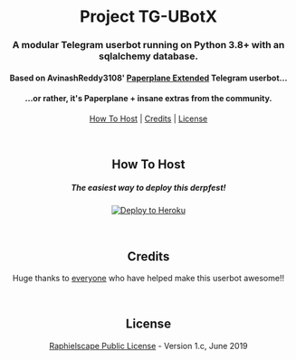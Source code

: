<h1 align="center">Project TG-UBotX</h1>
<h3 align="center">A modular Telegram userbot running on Python 3.8+ with an sqlalchemy database.</h3>
<h4 align="center">Based on AvinashReddy3108' <a href="https://github.com/AvinashReddy3108/PaperplaneExtended">Paperplane Extended</a> Telegram userbot...</h4>
<h4 align="center">...or rather, it's Paperplane + insane extras from the community.</h4>
<p align="center"><a href="#how-to-host">How To Host</a> | <a href="#credits">Credits</a> | <a href="#license">License</a></p>
<p align="center">&nbsp;</p>
<h2 align="center">How To Host</h2>
<h5 align="center">The easiest way to deploy this derpfest!</h5>
<p align="center"><a href="https://heroku.com/deploy?template=https://github.com/HitaloKun/TG-UBotX/tree/master"> <img src="https://www.herokucdn.com/deploy/button.svg" alt="Deploy to Heroku" /></a></p>
<p align="center">&nbsp;</p>
<h2 align="center">Credits</h2>
<p align="center">Huge thanks to <a href="https://github.com/HitaloKun/TG-UBotX/graphs/contributors">everyone</a> who have helped make this userbot awesome!!</p>
<p align="center">&nbsp;</p>
<h2 align="center">License</h2>
<p align="center"><a href="https://github.com/HitaloKun/TG-UBotX/blob/master/LICENSE">Raphielscape Public License</a> - Version 1.c, June 2019</p>

